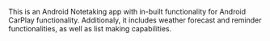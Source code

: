 This is an Android Notetaking app with in-built functionality for Android CarPlay functionality.
Additionaly, it includes weather forecast and reminder functionalities, as well as list making capabilities.
